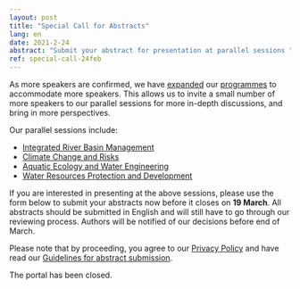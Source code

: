 ```yaml
---
layout: post
title: "Special Call for Abstracts"
lang: en
date: 2021-2-24
abstract: "Submit your abstract for presentation at parallel sessions "
ref: special-call-24feb
---
```

As more speakers are confirmed, we have [expanded](/blog/2021/02/24/more-programme-updates) our [programmes](/programmes) to accommodate more speakers. This allows us to invite a small number of more speakers to our parallel sessions for more in-depth discussions, and bring in more perspectives.

Our parallel sessions include:

- [Integrated River Basin Management](/programmes/parallel-river-basin)
- [Climate Change and Risks](/programmes/parallel-climate)
- [Aquatic Ecology and Water Engineering](/programmes/parallel-ecology-and-engineering)
- [Water Resources Protection and Development](/programmes/parallel-water-resources)

If you are interested in presenting at the above sessions, please use the form below to submit your abstracts now before it closes on **19 March**. All abstracts should be submitted in English and will still have to go through our reviewing process. Authors will be notified of our decisions before end of March.

Please note that by proceeding, you agree to our [Privacy Policy](/privacy) and have read our [Guidelines for abstract submission](/take-part/#abstract). 

<p class="alert alert-danger">The portal has been closed.</p>
